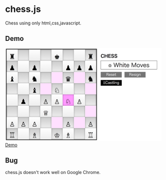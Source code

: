 chess.js
========

Chess using only html,css,javascript.


## Demo
![Demo](/demo.png)
  [Demo](http://web.sfc.keio.ac.jp/~t13208to/ltp_final/)
## Bug
chess.js doesn't work well on Google Chrome.
